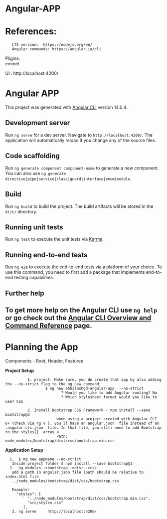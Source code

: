 # Angular-APP

# References:

       LTS version:  https://nodejs.org/en/
       Angular commands: https://angular.io/cli
Pligins:  
       emmet

UI : http://localhost:4200/


# Angular APP

This project was generated with [Angular CLI](https://github.com/angular/angular-cli) version 14.0.4.

## Development server

Run `ng serve` for a dev server. Navigate to `http://localhost:4200/`. The application will automatically reload if you change any of the source files.

## Code scaffolding

Run `ng generate component component-name` to generate a new component. You can also use `ng generate directive|pipe|service|class|guard|interface|enum|module`.

## Build

Run `ng build` to build the project. The build artifacts will be stored in the `dist/` directory.

## Running unit tests

Run `ng test` to execute the unit tests via [Karma](https://karma-runner.github.io).

## Running end-to-end tests

Run `ng e2e` to execute the end-to-end tests via a platform of your choice. To use this command, you need to first add a package that implements end-to-end testing capabilities.

## Further help

To get more help on the Angular CLI use `ng help` or go check out the [Angular CLI Overview and Command Reference](https://angular.io/cli) page.
-------------------------------------------------------------------------------------------------------------------------------------------------

# Planning the App

Components - 
Root, Header, Features

**Project Setup**

              1. project- Make sure, you do create that app by also adding the --no-strict flag to the ng new command 
                      $ ng new abhilashgd-angular-app  --no-strict
                             ? Would you like to add Angular routing? No
                             ? Which stylesheet format would you like to use? CSS
                      
              2. Install Bootstrap CSS Framework - npm install --save bootstrap@3
                           when using a project created with Angular CLI 6+ (check via ng v ), you'll have an angular.json  file instead of an .angular-cli.json  file. In that file, you still need to add Bootstrap to the styles[]  array a
                           Path: node_modules/bootstrap/dist/css/bootstrap.min.css
**Application Setup**
              
      1.  $ ng new appName --no-strict
       Inside project folder $ npm install --save bootstrap@3
      2.  ng_modules-->bootstrap-->dist-->css
       add a path in angular.json file (path should be relative to index.html file
       ../node_modules/bootstrap/dist/css/bootstrap.css
       
       Example: 
         "styles": [
              "../node_modules/bootstrap/dist/css/bootstrap.min.css",
              "src/styles.css"
            ],
       3. ng serve     http://localhost:4200/
            
            
            
